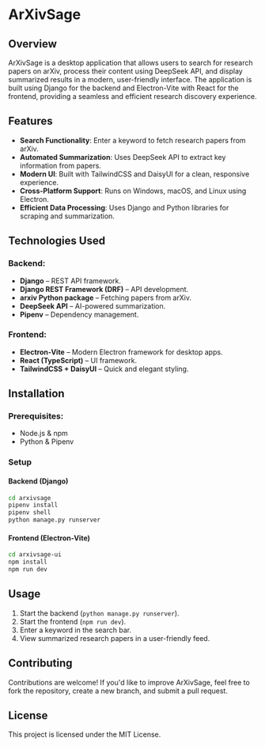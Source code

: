 # ArXivSage

## Overview
ArXivSage is a desktop application that allows users to search for research papers on arXiv, process their content using DeepSeek API, and display summarized results in a modern, user-friendly interface. The application is built using Django for the backend and Electron-Vite with React for the frontend, providing a seamless and efficient research discovery experience.

## Features
- **Search Functionality**: Enter a keyword to fetch research papers from arXiv.
- **Automated Summarization**: Uses DeepSeek API to extract key information from papers.
- **Modern UI**: Built with TailwindCSS and DaisyUI for a clean, responsive experience.
- **Cross-Platform Support**: Runs on Windows, macOS, and Linux using Electron.
- **Efficient Data Processing**: Uses Django and Python libraries for scraping and summarization.

## Technologies Used
### Backend:
- **Django** – REST API framework.
- **Django REST Framework (DRF)** – API development.
- **arxiv Python package** – Fetching papers from arXiv.
- **DeepSeek API** – AI-powered summarization.
- **Pipenv** – Dependency management.

### Frontend:
- **Electron-Vite** – Modern Electron framework for desktop apps.
- **React (TypeScript)** – UI framework.
- **TailwindCSS + DaisyUI** – Quick and elegant styling.

## Installation
### Prerequisites:
- Node.js & npm
- Python & Pipenv

### Setup
#### Backend (Django)
```sh
cd arxivsage
pipenv install
pipenv shell
python manage.py runserver
```

#### Frontend (Electron-Vite)
```sh
cd arxivsage-ui
npm install
npm run dev
```

## Usage
1. Start the backend (`python manage.py runserver`).
2. Start the frontend (`npm run dev`).
3. Enter a keyword in the search bar.
4. View summarized research papers in a user-friendly feed.

## Contributing
Contributions are welcome! If you'd like to improve ArXivSage, feel free to fork the repository, create a new branch, and submit a pull request.

## License
This project is licensed under the MIT License.


